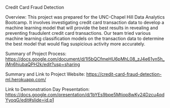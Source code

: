 Credit Card Fraud Detection

Overview:  This project was prepared for the UNC-Chapel Hill Data Analytics Bootcamp. It involves investigating credit card transaction data to develop a machine learning model that will provide the best results in revealing and preventing fraudulent credit card transactions. Our team tried various machine learning classification models on the transaction data to determine the best model that would flag suspicious activity more accurately.

Summary of Project Process:  https://docs.google.com/document/d/1l5bQCfmeHU6pMhL08_zJ4e61yn5h_jMn6hiubaQPH2k/edit?usp=sharing

Summary and Link to Project Website:  https://credit-card-fraud-detection-ml.herokuapp.com/

Link to Demonstration Day Presentation: https://docs.google.com/presentation/d/1bYEs9bpe5Mtjop8wKy24Dzcu4qdYyoqG/edit#slide=id.p1
